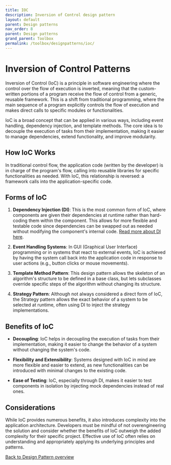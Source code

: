 ```yaml
---
title: IOC
description: Inversion of Control design pattern
layout: default
parent: Design patterns
nav_order: 8
parent: Design patterns
grand_parent: Toolbox
permalink: /toolbox/designpatterns/ioc/
---
```


# Inversion of Control Patterns

Inversion of Control (IoC) is a principle in software engineering where the control over the flow of execution is inverted, meaning that the custom-written portions of a program receive the flow of control from a generic, reusable framework. This is a shift from traditional programming, where the main sequence of a program explicitly controls the flow of execution and makes direct calls to specific modules or functionalities.

IoC is a broad concept that can be applied in various ways, including event handling, dependency injection, and template methods. The core idea is to decouple the execution of tasks from their implementation, making it easier to manage dependencies, extend functionality, and improve modularity.

## How IoC Works

In traditional control flow, the application code (written by the developer) is in charge of the program's flow, calling into reusable libraries for specific functionalities as needed. With IoC, this relationship is reversed: a framework calls into the application-specific code.

## Forms of IoC

1. **Dependency Injection (DI)**: This is the most common form of IoC, where components are given their dependencies at runtime rather than hard-coding them within the component. This allows for more flexible and testable code since dependencies can be swapped out as needed without modifying the component's internal code. [Read more about DI here](./dependencyinjection.md).

2. **Event Handling Systems**: In GUI (Graphical User Interface) programming or in systems that react to external events, IoC is achieved by having the system call back into the application code in response to user actions (e.g., button clicks or mouse movements).

3. **Template Method Pattern**: This design pattern allows the skeleton of an algorithm's structure to be defined in a base class, but lets subclasses override specific steps of the algorithm without changing its structure.

4. **Strategy Pattern**: Although not always considered a direct form of IoC, the Strategy pattern allows the exact behavior of a system to be selected at runtime, often using DI to inject the strategy implementations.

## Benefits of IoC

- **Decoupling**: IoC helps in decoupling the execution of tasks from their implementation, making it easier to change the behavior of a system without changing the system's code.

- **Flexibility and Extensibility**: Systems designed with IoC in mind are more flexible and easier to extend, as new functionalities can be introduced with minimal changes to the existing code.

- **Ease of Testing**: IoC, especially through DI, makes it easier to test components in isolation by injecting mock dependencies instead of real ones.

## Considerations

While IoC provides numerous benefits, it also introduces complexity into the application architecture. Developers must be mindful of not overengineering the solution and consider whether the benefits of IoC outweigh the added complexity for their specific project. Effective use of IoC often relies on understanding and appropriately applying its underlying principles and patterns.

[Back to Design Pattern overview](./README.md)
